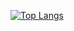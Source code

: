 [![Top Langs](https://github-readme-stats.vercel.app/api/top-langs/?username=bucket420&langs_count=8&layout=compact&theme=radical)](https://github.com/anuraghazra/github-readme-stats)
